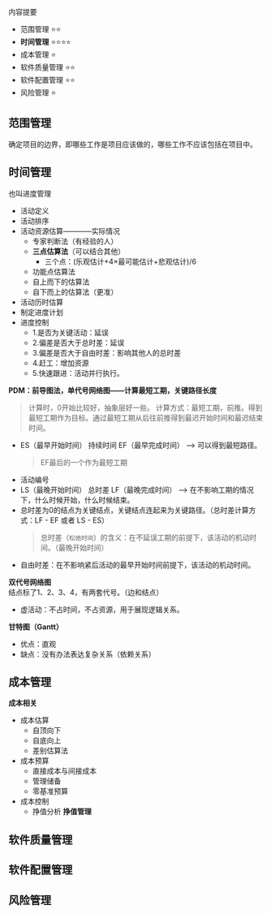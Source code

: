 
内容提要
- 范围管理 ⭐⭐
- **时间管理** ⭐⭐⭐⭐
- 成本管理 ⭐
- 软件质量管理 ⭐⭐
- 软件配置管理 ⭐⭐
- 风险管理 ⭐


## 范围管理  
确定项目的边界，即哪些工作是项目应该做的，哪些工作不应该包括在项目中。

## **时间管理**
也叫进度管理
- 活动定义
- 活动排序
- 活动资源估算————实际情况
  - 专家判断法（有经验的人）
  - **三点估算法**（可以结合其他）
    - 三个点：(乐观估计+4×最可能估计+悲观估计)/6
  - 功能点估算法
  - 自上而下的估算法
  - 自下而上的估算法（更准）
- 活动历时估算
- 制定进度计划
- 进度控制
  - 1.是否为关键活动：延误
  - 2.偏差是否大于总时差：延误
  - 3.偏差是否大于自由时差：影响其他人的总时差
  - 4.赶工：增加资源
  - 5.快速跟进：活动并行执行。

**PDM：前导图法，单代号网络图——计算最短工期，关键路径长度**  
> 计算时，0开始比较好，抽象层好一些。
> 计算方式：最短工期，前推。得到最短工期作为目标。通过最短工期从后往前推得到最迟开始时间和最迟结束时间。
  - ES（最早开始时间） 持续时间 EF（最早完成时间） --> 可以得到最短路径。
    > EF最后的一个作为最短工期
  - 活动编号
  - LS（最晚开始时间） 总时差 LF（最晚完成时间） --> 在不影响工期的情况下，什么时候开始，什么时候结束。
  - 总时差为0的结点为关键结点，关键结点连起来为关键路径。（总时差计算方式：LF - EF 或者 LS - ES）
    > 总时差（`松弛时间`）的含义：在不延误工期的前提下，该活动的机动时间。（最晚开始时间）
  - 自由时差：在不影响紧后活动的最早开始时间前提下，该活动的机动时间。

**双代号网络图**  
结点标了1、2、3、4，有两套代号。（边和结点）
  - 虚活动：不占时间，不占资源，用于展现逻辑关系。

**甘特图（Gantt）**
- 优点：直观
- 缺点：没有办法表达复杂关系（依赖关系）

## 成本管理
**成本相关**  
  - 成本估算
    - 自顶向下
    - 自底向上
    - 差别估算法
  - 成本预算
    - 直接成本与间接成本
    - 管理储备
    - 零基准预算
  - 成本控制
    - 挣值分析
**挣值管理**

## 软件质量管理
## 软件配置管理
## 风险管理
